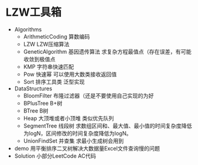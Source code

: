 # LZW工具箱
- Algorithms
    - ArithmeticCoding 算数编码
    - LZW LZW压缩算法
    - GeneticAlgorithm 基因遗传算法 求复杂方程最值点（存在误差，有可能收敛到极值点
    - KMP 字符串快速匹配
    - Pow 快速幂 可以使用大数类接收返回值
    - Sort 排序工具类 泛型实现
- DataStructures
    - BloomFilter 布隆过滤器（还是不要使用自己实现的为好 
    - BPlusTree B+树
    - BTree B树
    - Heap 大顶堆或者小顶堆 类似优先队列
    - SegmentTree 线段树 求数组区间和、最大值、最小值的时间复杂度降低为logN，区间修改的时间复杂度降低为logN。
    - UnionFindSet 并查集 求最小生成树会用到
- demo 用平衡排序二叉树解决大数据量Excel文件查询慢的问题
- Solution 小部分LeetCode AC代码